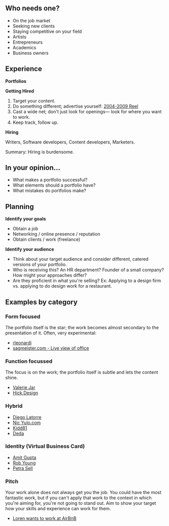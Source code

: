 <!--
Intros
White board role of each person
examples
specifics: from copy to presentation
resources: site resources
networks
ideas
-->


## Who needs one?

* On the job market
* Seeking new clients
* Staying competitive on your field
* Artists
* Entrepreneurs
* Academics
* Business owners


## Experience

__Portfolios__


__Getting Hired__

1. Target your content.
2. Do something different; advertise yourself: [2004-2009 Reel](http://susanbuck.net/reel/index.php)
3. Cast a wide net; don't just look for openings&mdash; look for where you want to work.
4. Keep track, follow up.


__Hiring__

Writers, Software developers, Content developers, Marketers. 

Summary: Hiring is burdensome.



## In your opinion...
* What makes a portfolio successful?
* What elements should a portfolio have?
* What mistakes do portfolios make?

<!--
What makes a portfolio successful?
* Showcases your best work
* Impresses quickly
* Clear
* Easy to use
* Works on all browsers
* Up to date
* Targeted 

Elements should it have
* Clear call to action
* Experience / background information

What mistakes?
* Obscure
* Dated
-->

## Planning

__Identify your goals__

* Obtain a job 
* Networking / online presence / reputation
* Obtain clients / work (freelance)

__Identify your audience__ 

* Think about your target audience and consider different, catered versions of your portfolio.
* Who is receiving this? An HR department? Founder of a small company? How might your approaches differ? 
* Are they proficient in what you're selling? Ex: Applying to a design firm vs. applying to do design work for a restaurant.



## Examples by category

### Form focused
The portfolio itself is the star; the work becomes almost secondary to the presentation of it. Often, very experimental:

* [rleonardi](http://www.rleonardi.com/interactive-resume/)
* [sagmeister.com - Live view of office](http://www.sagmeisterwalsh.com/)

<!--
Outdated:
http://www.phatterism.com Luis Santi is his portfolio
pixelpharmacy.com
-->

### Function focussed
The focus is on the work; the portfolio itself is subtle and lets the content shine.

* [Valerie Jar](http://valeriejar.com/)
* [Hick Design](http://www.hicksdesign.co.uk)

###  Hybrid
* <a href='http://diegolatorre.com/index.php'>Diego Latorre</a>
* <a href='http://nicyulo.com/'>Nic Yulo.com</a>
* <a href='http://www.kidd81.com/'>Kidd81</a>
* <a href='http://deda.me/'>Deda</a>

### Identity (Virtual Business Card)

* [Amit Gupta](http://amitgupta.com)
* [Rob Young](http://eisforeffort.com/)
* [Petra Sell](http://www.volpelino.com/)


### Pitch

Your work alone does not always get you the job. You could have the most fantastic work, but if you can't apply that work to the context in which you're aiming for, you're not going to stand out. Aim to show your target how your skills and experience can work for them.

* [Loren wants to work at AirBnB](https://web.archive.org/web/20140103122327/http://lorenburton.com/)



